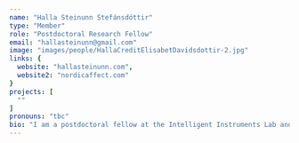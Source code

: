 ```yaml
---
name: "Halla Steinunn Stefánsdóttir"
type: "Member"
role: "Postdoctoral Research Fellow"
email: "hallasteinunn@gmail.com"
image: "images/people/HallaCreditElisabetDavidsdottir-2.jpg"
links: {
  website: "hallasteinunn.com",
  website2: "nordicaffect.com"
}
projects: [
  ""
]
pronouns: "tbc"
bio: "I am a postdoctoral fellow at the Intelligent Instruments Lab and active as a performer, composer and curator within contemporary music and ecological sound art. I obtained my PhD in artistic research in music from Lund University. My research looked at agencies at play in artistic processes, explored through micro-labs set within and outside of institutional environments. I continue along such a context-sensitive trajectory at the lab, focusing on the mediation that occurs in the performance of pre-existing design and the prototyping of an AI-augmented violin. "
---
```



